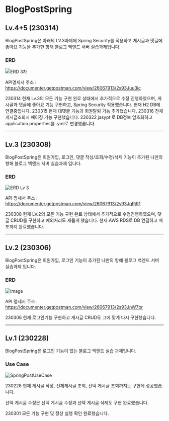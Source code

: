# BlogPostSpring
## Lv.4+5 (230314)
BlogPostSpring은 아래의 LV.3과제에 Spring Security를 적용하고 게시글과 댓글에 좋아요 기능을 추가한 항해 블로그 백엔드 서버 실습과제입니다.

### ERD

![ERD 3차](https://user-images.githubusercontent.com/97417978/225267235-b0650fe9-bca3-4f5e-b1ab-5d368eef2a67.JPG)

API명세서 주소 : <https://documenter.getpostman.com/view/26067913/2s93Juu3ic>

230314 현재 Lv.3의 모든 기능 구현 완료 상태에서 추가적으로 수정 진행하였으며, 게시글과 댓글에 좋아요 기능 구현하고,
Spring Security 적용했습니다. 현재 H2 DB에 연결중입니다. 
230315 현재 대댓글 기능과 회원탈퇴 기능 추가했습니다. 230316 전체게시글조회시 페이징 기능 구현했습니다.
230322 jasypt 로 DB정보 암호화하고 application.properties를 .yml로 변경했습니다.

-----------------------------------

## Lv.3 (230308)
BlogPostSpring은 회원가입, 로그인, 댓글 작성/조회/수정/삭제 기능이 추가된 나만의 항해 블로그 백엔드 서버 실습과제 입니다.

### ERD

![ERD Lv 3](https://user-images.githubusercontent.com/97417978/223611253-ce160c86-976c-40a4-a205-2d644fc9a02f.JPG)

API 명세서 주소 : <https://documenter.getpostman.com/view/26067913/2s93JqRjR1>

230308 현재 LV.2의 모든 기능 구현 완료 상태에서 추가적으로 수정진행하였으며, 댓글 CRUD를 구현하고 예외처리도 새롭게 했습니다.
현재 AWS RDS로 DB 연결하고 배포까지 완료했습니다.

--------------------------------

## Lv.2 (230306)

BlogPostSpring은 회원가입, 로그인 기능이 추가된 나만의 항해 블로그 백엔드 서버 실습과제 입니다.

### ERD

![image](https://user-images.githubusercontent.com/97417978/223117738-884ce2a9-1ec9-4763-8fb6-bb3d39b2108c.png)

API 명세서 주소 : <https://documenter.getpostman.com/view/26067913/2s93JnW7br>

230306 현재 로그인기능 구현하고 게시글 CRUD도 그에 맞게 다시 구현했습니다.

-----------------------

## Lv.1 (230228)

BlogPostSpring은 로그인 기능이 없는 블로그 백엔드 실습 과제입니다.

### Use Case

![SpringPostUseCase](https://user-images.githubusercontent.com/97417978/221760664-f5ed5ee9-1192-425c-aac7-4309d9f838b9.png)

230228 현재 게시글 작성, 전체게시글 조회, 선택 게시글 조회까지는 구현에 성공했습니다.

선택 게시글 수정은 선택 게시글 수정과 선택 게시글 삭제도 구현 완료했습니다.

230301 모든 기능 구현 및 정상 실행 확인 완료했습니다.

